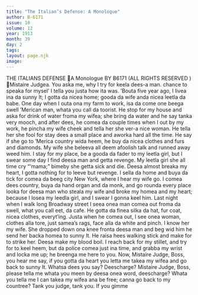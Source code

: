 ```yaml
---
title: "The Italian’s Defense: A Monologue"
author: B-6171
issue: 10
volume: 12
year: 1913
month: 39
day: 2
tags:
layout: page.njk
image:
---
```

THE ITALIANS DEFENSE A Monologue BY B6171 (ALL RIGHTS RESERVED ) Mistaire Judgea. You aska me, why I try for keela dees-a man. chance to speaka for mysel’ I tella you justa how ita was. ’Bouta five year ago, I livea ina da sunny It; I gotta da nicea home; gooda da wife anda nicea leetla da babe. One day when I outa ona my farm to work, isa da come one beega swell ’Merican man, whata you call da toorist. He stop for my house and aska for drink of water froma my wifea; she bring da water and he say tanka very mooch, and after dees, he comea da couple times when I out by my work, he pincha my wife cheek and tella her she ver-a nice woman. He tella her she fool for stay dees a small place and aworka hard all the time. He say if she go to ’Merica country wida heem, he buy da nicea clothes and furs and diamonds. My wife she beleeva all deem afoolish talk and runned away weed him. I stay for my place, be a gooda da fader to my leetla girl, but I swear some day I find deesa man and getta revenge. My leetla girl she all time cry “‘mama;” bimeby she getta sick and die. Deesa almost breaka my heart, I gotta nothing for to leeve but revenge. I sella da home and buya da tick for comea da beeg city New York, where I hear my wife go. I comea dees country, buya da hand organ and da monk, and go rounda every place looka for deesa man who steala my wife and broke my homea and my heart; because I losea my leedla girl, and I swear I gonna keel him. Last night when I walk long Broadway street I seea onea man comea out froma da swell, what you call eet, da cafe. He gotta da finea silka da hat, fur coat, nicea clothes, everyt’ing. Justa when he comea out, I see onea woman, clothes alla tore, just samea’s rags, face alla da white and pinch. I know her my wife. She dropped down ona knee fronta deesa man and beg wid him he send her backa homea to sunny It. He raisa hees walking stick and make for to strike her. Deesa make my blood boil. I reach back for my stillet, and try for to keel heem, but da police comea just ina time, and grabba my wrist and locka me up; he breenga me here to you. Now, Mistaire Judge, Boss, you hear me say, if you gotta da heart you letta me takea my wifea and go back to sunny It. Whatsa dees you say? Deescharge? Mistaire Judge, Boss, please tella me whata you meen by deesa onea word, deescharge? Whata you tella me I can takea my wifea ana be free; canna go back to my countree? Tank you judge, tank you. If you gimme
